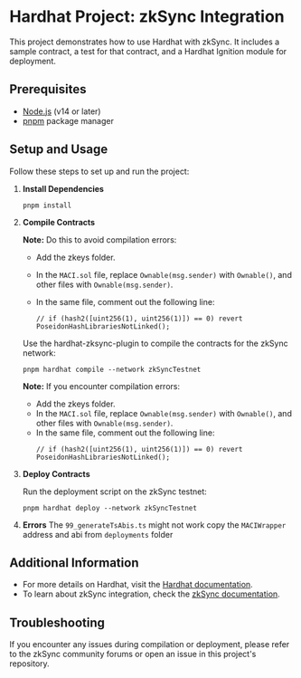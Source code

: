 # Hardhat Project: zkSync Integration

This project demonstrates how to use Hardhat with zkSync. It includes a sample contract, a test for that contract, and a Hardhat Ignition module for deployment.

## Prerequisites

- [Node.js](https://nodejs.org/) (v14 or later)
- [pnpm](https://pnpm.io/) package manager

## Setup and Usage

Follow these steps to set up and run the project:

1. **Install Dependencies**

   ```shell
   pnpm install
   ```

2. **Compile Contracts**

    **Note:** Do this to avoid compilation errors:
   - Add the zkeys folder.
   - In the `MACI.sol` file, replace `Ownable(msg.sender)` with `Ownable()`, and other files with `Ownable(msg.sender)`.
   - In the same file, comment out the following line:

     ```solidity
     // if (hash2([uint256(1), uint256(1)]) == 0) revert PoseidonHashLibrariesNotLinked();

   Use the hardhat-zksync-plugin to compile the contracts for the zkSync network:
   
   ```shell
   pnpm hardhat compile --network zkSyncTestnet
   ```

   **Note:** If you encounter compilation errors:
   - Add the zkeys folder.
   - In the `MACI.sol` file, replace `Ownable(msg.sender)` with `Ownable()`, and other files with `Ownable(msg.sender)`.
   - In the same file, comment out the following line:
     ```solidity
     // if (hash2([uint256(1), uint256(1)]) == 0) revert PoseidonHashLibrariesNotLinked();
     ```

3. **Deploy Contracts**

   Run the deployment script on the zkSync testnet:

   ```shell
   pnpm hardhat deploy --network zkSyncTestnet
   ```
4. **Errors**
    The `99_generateTsAbis.ts` might not work copy the `MACIWrapper` address and abi from `deployments` folder

## Additional Information

- For more details on Hardhat, visit the [Hardhat documentation](https://hardhat.org/docs).
- To learn about zkSync integration, check the [zkSync documentation](https://v2-docs.zksync.io/dev/).

## Troubleshooting

If you encounter any issues during compilation or deployment, please refer to the zkSync community forums or open an issue in this project's repository.